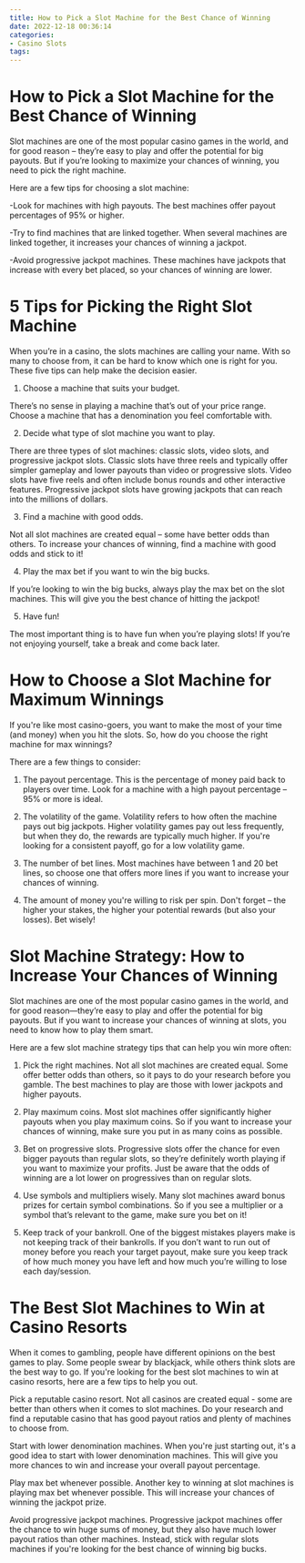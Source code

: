 ```yaml
---
title: How to Pick a Slot Machine for the Best Chance of Winning
date: 2022-12-18 00:36:14
categories:
- Casino Slots
tags:
---
```



#  How to Pick a Slot Machine for the Best Chance of Winning

Slot machines are one of the most popular casino games in the world, and for good reason – they’re easy to play and offer the potential for big payouts. But if you’re looking to maximize your chances of winning, you need to pick the right machine.

Here are a few tips for choosing a slot machine:

-Look for machines with high payouts. The best machines offer payout percentages of 95% or higher.

-Try to find machines that are linked together. When several machines are linked together, it increases your chances of winning a jackpot.

-Avoid progressive jackpot machines. These machines have jackpots that increase with every bet placed, so your chances of winning are lower.

#  5 Tips for Picking the Right Slot Machine

When you’re in a casino, the slots machines are calling your name. With so many to choose from, it can be hard to know which one is right for you. These five tips can help make the decision easier.

1. Choose a machine that suits your budget.

There’s no sense in playing a machine that’s out of your price range. Choose a machine that has a denomination you feel comfortable with.

2. Decide what type of slot machine you want to play.

There are three types of slot machines: classic slots, video slots, and progressive jackpot slots. Classic slots have three reels and typically offer simpler gameplay and lower payouts than video or progressive slots. Video slots have five reels and often include bonus rounds and other interactive features. Progressive jackpot slots have growing jackpots that can reach into the millions of dollars.

3. Find a machine with good odds.

Not all slot machines are created equal – some have better odds than others. To increase your chances of winning, find a machine with good odds and stick to it!

4. Play the max bet if you want to win the big bucks.

If you’re looking to win the big bucks, always play the max bet on the slot machines. This will give you the best chance of hitting the jackpot!

5. Have fun!

The most important thing is to have fun when you’re playing slots! If you’re not enjoying yourself, take a break and come back later.

#  How to Choose a Slot Machine for Maximum Winnings

If you're like most casino-goers, you want to make the most of your time (and money) when you hit the slots. So, how do you choose the right machine for max winnings?

There are a few things to consider:

1. The payout percentage. This is the percentage of money paid back to players over time. Look for a machine with a high payout percentage – 95% or more is ideal.

2. The volatility of the game. Volatility refers to how often the machine pays out big jackpots. Higher volatility games pay out less frequently, but when they do, the rewards are typically much higher. If you're looking for a consistent payoff, go for a low volatility game.

3. The number of bet lines. Most machines have between 1 and 20 bet lines, so choose one that offers more lines if you want to increase your chances of winning.

4. The amount of money you're willing to risk per spin. Don't forget – the higher your stakes, the higher your potential rewards (but also your losses). Bet wisely!

#  Slot Machine Strategy: How to Increase Your Chances of Winning

Slot machines are one of the most popular casino games in the world, and for good reason—they’re easy to play and offer the potential for big payouts. But if you want to increase your chances of winning at slots, you need to know how to play them smart.

Here are a few slot machine strategy tips that can help you win more often:

1. Pick the right machines. Not all slot machines are created equal. Some offer better odds than others, so it pays to do your research before you gamble. The best machines to play are those with lower jackpots and higher payouts.

2. Play maximum coins. Most slot machines offer significantly higher payouts when you play maximum coins. So if you want to increase your chances of winning, make sure you put in as many coins as possible.

3. Bet on progressive slots. Progressive slots offer the chance for even bigger payouts than regular slots, so they’re definitely worth playing if you want to maximize your profits. Just be aware that the odds of winning are a lot lower on progressives than on regular slots.

4. Use symbols and multipliers wisely. Many slot machines award bonus prizes for certain symbol combinations. So if you see a multiplier or a symbol that’s relevant to the game, make sure you bet on it!

5. Keep track of your bankroll. One of the biggest mistakes players make is not keeping track of their bankrolls. If you don’t want to run out of money before you reach your target payout, make sure you keep track of how much money you have left and how much you’re willing to lose each day/session.

#  The Best Slot Machines to Win at Casino Resorts

When it comes to gambling, people have different opinions on the best games to play. Some people swear by blackjack, while others think slots are the best way to go. If you're looking for the best slot machines to win at casino resorts, here are a few tips to help you out.

Pick a reputable casino resort. Not all casinos are created equal - some are better than others when it comes to slot machines. Do your research and find a reputable casino that has good payout ratios and plenty of machines to choose from.

Start with lower denomination machines. When you're just starting out, it's a good idea to start with lower denomination machines. This will give you more chances to win and increase your overall payout percentage.

Play max bet whenever possible. Another key to winning at slot machines is playing max bet whenever possible. This will increase your chances of winning the jackpot prize.

 Avoid progressive jackpot machines. Progressive jackpot machines offer the chance to win huge sums of money, but they also have much lower payout ratios than other machines. Instead, stick with regular slots machines if you're looking for the best chance of winning big bucks.